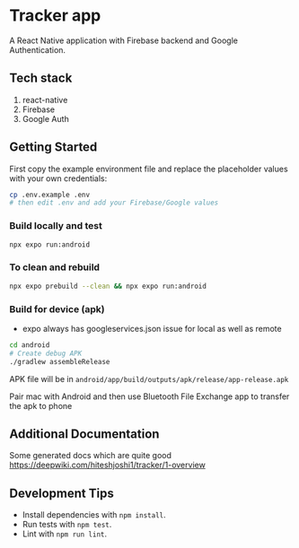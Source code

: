 # Tracker app

A React Native application with Firebase backend and Google Authentication.

## Tech stack
1. react-native
2. Firebase
3. Google Auth

## Getting Started

First copy the example environment file and replace the placeholder values with your own credentials:

```bash
cp .env.example .env
# then edit .env and add your Firebase/Google values
```

### Build locally and test
```bash
npx expo run:android
```

### To clean and rebuild
```bash
npx expo prebuild --clean && npx expo run:android
```

### Build for device (apk)
- expo always has googleservices.json issue for local as well as remote
```bash
cd android
# Create debug APK
./gradlew assembleRelease
```
APK file will be in
`android/app/build/outputs/apk/release/app-release.apk`

Pair mac with Android and then use
Bluetooth File Exchange
app to transfer the apk to phone

## Additional Documentation
Some generated docs which are quite good
https://deepwiki.com/hiteshjoshi1/tracker/1-overview

## Development Tips
- Install dependencies with `npm install`.
- Run tests with `npm test`.
- Lint with `npm run lint`.
